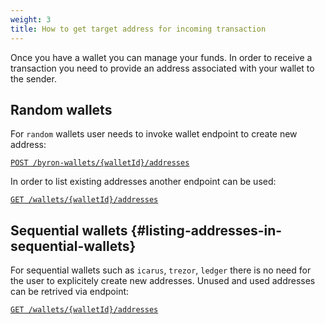```yaml
---
weight: 3
title: How to get target address for incoming transaction
---
```


Once you have a wallet you can manage your funds. In order to receive a transaction you need to provide an address associated with your wallet to the sender.

## Random wallets

For `random` wallets user needs to invoke wallet endpoint to create new address:

[`POST /byron-wallets/{walletId}/addresses`](https://input-output-hk.github.io/cardano-wallet/api/edge/#operation/createAddress)

In order to list existing addresses another endpoint can be used:

[`GET /wallets/{walletId}/addresses`](https://input-output-hk.github.io/cardano-wallet/api/edge/#operation/listAddresses)


## Sequential wallets {#listing-addresses-in-sequential-wallets}

For sequential wallets such as `icarus`, `trezor`, `ledger` there is no need for the user to explicitely create new addresses. Unused and used addresses can be retrived via endpoint:

[`GET /wallets/{walletId}/addresses`](https://input-output-hk.github.io/cardano-wallet/api/edge/#operation/listAddresses)

